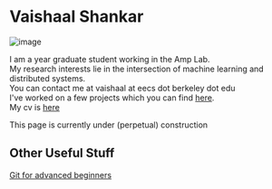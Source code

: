 <head>
<title>Vaishaal Shankar</title>
<meta charset="utf-8">
<meta name="viewport" content="width=device-width, initial-scale=1.0, user-scalable=yes">
<link rel="stylesheet" type="text/css" href="mou.css">
</head>

Vaishaal Shankar
========

![image](http://s17.postimg.org/rxv2qg1v3/image.jpg)


I am a <span id="years" ></span> year graduate student working in the Amp Lab.  
My research interests lie in the intersection of machine learning and distributed systems.  
You can contact me at vaishaal at eecs dot berkeley dot edu    
I've worked on a few projects which you can find [here](http://github.com/vaishaal).  
My cv is [here](/cv.pdf)

This page is currently under (perpetual) construction


Other Useful Stuff
------------------
[Git for advanced beginners](https://docs.google.com/presentation/d/1FOOA4Tn9evpPHas0z-o2AM6wrUI_bXXcnepYnQ9TrZ4/pub?start=false&loop=false&delayms=3000)



<script>
  (function(i,s,o,g,r,a,m){i['GoogleAnalyticsObject']=r;i[r]=i[r]||function(){
  (i[r].q=i[r].q||[]).push(arguments)},i[r].l=1*new Date();a=s.createElement(o),
  m=s.getElementsByTagName(o)[0];a.async=1;a.src=g;m.parentNode.insertBefore(a,m)
  })(window,document,'script','//www.google-analytics.com/analytics.js','ga');

  ga('create', 'UA-47546603-1', 'berkeley.edu');
  ga('send', 'pageview');

</script>
<script>
var d = new Date();
var n = d.getFullYear();
var k = n - 2015 + 1
var endings = ["st","nd", "rd","th"]

if (k <= 3) {
	var year = k + endings[k-1]
} else {
	var year = k + endings[3]
}
document.getElementById("years").innerHTML = year
</script>

